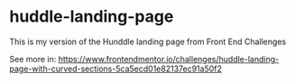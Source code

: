 # huddle-landing-page

This is my version of the Hunddle landing page from Front End Challenges

See more in: https://www.frontendmentor.io/challenges/huddle-landing-page-with-curved-sections-5ca5ecd01e82137ec91a50f2
